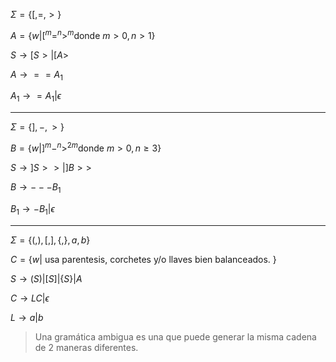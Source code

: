 $\Sigma = \{[,=,>\}$

$A=\{ w | [^m=^n>^m \textrm{donde } m>0, n>1\}$

$S \to [S> | [A>$

$A \to ==A_1$

$A_1 \to =A_1 | \epsilon$

---

$\Sigma = \{],-,>\}$

$B=\{ w | ]^m-^n>^{2m} \textrm{donde } m \gt 0, n\geq3\}$

$S \to ]S>> | ]B>>$

$B \to ---B_1$

$B_1 \to -B_1 | \epsilon$

---

$\Sigma = \{(,),[,],\{,\},a,b\}$

$C=\{ w | \textrm{ usa parentesis, corchetes y/o llaves bien balanceados. }\}$

$S \to (S) | [S] | \{S\} | A$

$C \to LC | \epsilon$

$L \to a|b$

> Una gramática ambigua es una que puede generar la misma cadena de 2 maneras diferentes.